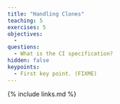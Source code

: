 ```yaml
---
title: "Handling Clones"
teaching: 5
exercises: 5
objectives:
  - 
questions:
  - What is the CI specification?
hidden: false
keypoints:
  - First key point. (FIXME)
---
```


{% include links.md %}
